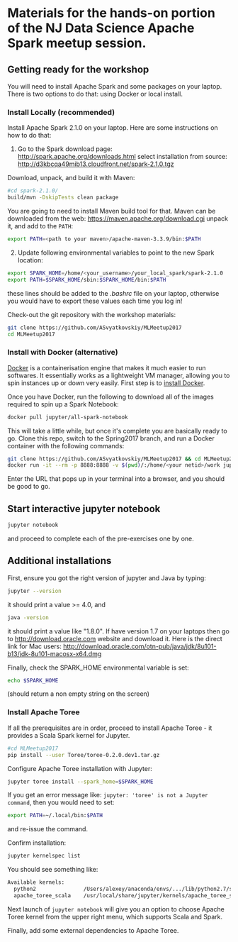 # Materials for the hands-on portion of the NJ Data Science Apache Spark meetup session.

## Getting ready for the workshop

You will need to install Apache Spark and some packages on your laptop. There is two options to do that: using Docker or local install.

### Install Locally (recommended)

Install Apache Spark 2.1.0 on your laptop. Here are some instructions on how to do that:

1) Go to the Spark download page: http://spark.apache.org/downloads.html
select installation from source: http://d3kbcqa49mib13.cloudfront.net/spark-2.1.0.tgz

Download, unpack, and build it with Maven:

```bash
#cd spark-2.1.0/
build/mvn -DskipTests clean package
```

You are going to need to install Maven build tool for that. 
Maven can be downloaded from the web: https://maven.apache.org/download.cgi unpack it, and add to the `PATH`:
```bash
export PATH=<path to your maven>/apache-maven-3.3.9/bin:$PATH
```

2) Update following environmental variables to point to the new Spark location:

```bash
export SPARK_HOME=/home/<your_username>/your_local_spark/spark-2.1.0
export PATH=$SPARK_HOME/sbin:$SPARK_HOME/bin:$PATH
```

these lines should be added to the *.bashrc* file on your laptop, otherwise you would have to export these values each time you log in!

Check-out the git repository with the workshop materials: 

```bash
git clone https://github.com/ASvyatkovskiy/MLMeetup2017
cd MLMeetup2017
```

### Install with Docker (alternative)

[Docker](https://www.docker.com/) is a containerisation engine that makes it much easier to run softwares. It essentially works as a lightweight VM manager, allowing you to spin instances up or down very easily. First step is to [install Docker](https://www.docker.com/community-edition).

Once you have Docker, run the following to download all of the images required to spin up a Spark Notebook:
```bash
docker pull jupyter/all-spark-notebook
```
This will take a little while, but once it's complete you are basically ready to go. Clone this repo, switch to the Spring2017 branch, and run a Docker container with the following commands:
```bash
git clone https://github.com/ASvyatkovskiy/MLMeetup2017 && cd MLMeetup2017
docker run -it --rm -p 8888:8888 -v $(pwd)/:/home/<your netid>/work jupyter/all-spark-notebook
```
Enter the URL that pops up in your terminal into a browser, and you should be good to go.


## Start interactive jupyter notebook

```bash
jupyter notebook
```
and proceed to complete each of the pre-exercises one by one.


## Additional installations

First, ensure you got the right version of jupyter and Java by typing: 

```bash
jupyter --version
``` 
it should print a value >= 4.0, and 

```bash
java -version
```
it should print a value like "1.8.0". If have version 1.7 on your laptops then go to http://download.oracle.com website and download it. Here is the direct link for Mac users: http://download.oracle.com/otn-pub/java/jdk/8u101-b13/jdk-8u101-macosx-x64.dmg

Finally, check the SPARK_HOME environmental variable is set:

```bash
echo $SPARK_HOME
```
(should return a non empty string on the screen)

### Install Apache Toree

If all the prerequisites are in order, proceed to install Apache Toree - it provides a Scala Spark kernel for Jupyter.

```bash
#cd MLMeetup2017
pip install --user Toree/toree-0.2.0.dev1.tar.gz
```

Configure Apache Toree installation with Jupyter:
```bash
jupyter toree install --spark_home=$SPARK_HOME
```
If you get an error message like: `jupyter: 'toree' is not a Jupyter command`, then you would need to set:
```bash
export PATH=~/.local/bin:$PATH
```
and re-issue the command.

Confirm installation:
```bash
jupyter kernelspec list
```
You should see something like:
```bash
Available kernels:
  python2               /Users/alexey/anaconda/envs/.../lib/python2.7/site-packages/ipykernel/resources
  apache_toree_scala    /usr/local/share/jupyter/kernels/apache_toree_scala
```

Next launch of `jupyter notebook` will give you an option to choose Apache Toree kernel from the upper right menu, which supports Scala and Spark.

Finally, add some external dependencies to Apache Toree.
